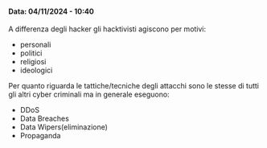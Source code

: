 #### Data: 04/11/2024 - 10:40

A differenza degli hacker gli hacktivisti agiscono per motivi:
- personali
- politici 
- religiosi
- ideologici

Per quanto riguarda le tattiche/tecniche degli attacchi sono le stesse di tutti gli altri cyber criminali ma in generale eseguono:
- DDoS
- Data Breaches
- Data Wipers(eliminazione)
- Propaganda
